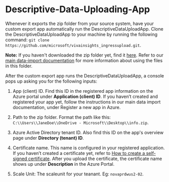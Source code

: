 # Descriptive-Data-Uploading-App

Whenever it exports the zip folder from your source system, have your custom export app automatically run the DescriptiveDataUploadApp. Clone the DescriptiveDataUploadApp to your machine by running the following command: `git clone https://github.com/microsoft/vivainsights_ingressupload.git`.


**Note:** If you haven't downloaded the zip folder yet, find it [here](https://go.microsoft.com/fwlink/?linkid=2230444). Refer to our [main data-import documentation](https://learn.microsoft.com/viva/insights/advanced/admin/import-org-data-first#prepare-the-data-export) for more information about using the files in this folder.

After the custom export app runs the DescriptiveDataUploadApp, a console pops up asking you for the following inputs: 

1.	App (client) ID. Find this ID in the registered app information on the Azure portal under **Application (client) ID**. If you haven’t created and registered your app yet, follow the instructions in our main data import documentation, under Register a new app in Azure.

2.	Path to the zip folder. Format the path like this: `C:\\Users\\JaneDoe\\OneDrive - Microsoft\\Desktop\\info.zip`.

3.	Azure Active Directory tenant ID. Also find this ID on the app's overview page under **Directory (tenant) ID**.

4.	Certificate name. This name is configured in your registered application. If you haven’t created a certificate yet, refer to [How to create a self-signed certificate](https://learn.microsoft.com/azure/active-directory/develop/howto-create-self-signed-certificate). After you upload the certificate, the certificate name shows up under **Description** in the Azure Portal. 

5. Scale Unit: The scaleunit for your teanant. Eg: `novaprdwus2-02`.

